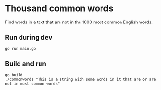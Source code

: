 # Thousand common words

Find words in a text that are not in the 1000 most common English words.

## Run during dev

```shell
go run main.go
```

## Build and run

```shell
go build
./commonwords "This is a string with some words in it that are or are not in most common words"
```
